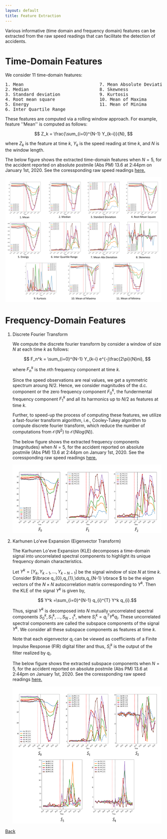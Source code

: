 ```yaml
---
layout: default
title: Feature Extraction
---
```


Various informative (time domain and frequency domain) features can be extracted from the raw speed readings that can facilitate the detection of accidents. 

# Time-Domain Features

We consider 11 time-domain features:
<pre>
1. Mean                             7. Mean Absolute Deviation
2. Median                           8. Skewness
3. Standard deviation               9. Kurtosis
4. Root mean square                 10. Mean of Maxima
5. Energy                           11. Mean of Minima
6. Inter Quartile Range
</pre>


These features are computed via a rolling window approach. For example, feature ''Mean'' is computed as follows:

$$ Z_k = \frac{\sum_{i=0}^{N-1} Y_{k-i}}{N}, $$

where $Z_k$ is the feature at time $k$, $Y_k$ is the speed reading at time $k$, and $N$ is the window length. 

 
The below figure shows the extracted time-domain features when $N=5$, for the accident reported on absolute postmile (Abs PM) 13.6 at 2:44pm on January 1st, 2020. See the coressponding raw speed readings [here.](./data_collect.html)

![feat](../images/time_feat1.png)
 
 
# Frequency-Domain Features

1. Discrete Fourier Transform
 
   We compute the discrete fourier transform by consider a window of size $N$ at each time $k$ as follows:

   $$ F_n^k = \sum_{i=0}^{N-1} Y_{k-i} e^{-j\frac{2\pi}{N}ni}, $$

   where $F_n^k$ is the $n$th frequency component at time $k$.

   Since the speed observations are real values, we get a symmetric spectrum aroung $N/2$. Hence, we consider magnitudes of the d.c. component or the zero frequency component $F_0^k$, the fundermental frequency component $F_1^k$ and all its harmonics up to $N/2$ as features at time $k$. 

   Further, to speed-up the process of computing these features, we utilize a fast-fourier transform algorithm, i.e., Cooley-Tukey algorithm to compute discrete fourier transform, which reduce the number of computations from $\mathcal{O}(N^2)$ to $\mathcal{O}(Nlog(N))$. 
   
   The below figure shows the extracted frequency components (magnitudes) when $N=5$, for the accident reported on absolute postmile (Abs PM) 13.6 at 2:44pm on January 1st, 2020. See the coressponding raw speed readings [here.](./data_collect.html)

   <p align="center">
       <img src="../images/dft.png" height="220" width="600">
   </p>

2. Karhunen Lo\'eve Expansion (Eigenvector Transform)

   The Karhunen Lo\'eve Expansion (KLE) decomposes a time-domain signal into uncorrelated spectral components to highlight its unique frequency domain characteristics.

   Let $Y^k =[Y_{k},Y_{k-1},\dots,Y_{k-N-1}]$ be the signal window of size $N$ at time $k$. Consider $\lbrace q_{0},q_{1},\dots,q_{N-1} \rbrace $ to be the eigen vectors of the $N \times N$ autocorrelation matrix corresponding to $Y^k$. Then the KLE of the signal $Y^k$ is given by,

   $$ Y^k =\sum_{i=0}^{N-1} q_{i}^{T} Y^k q_{i}.$$

   Thus, signal $Y^k$ is decomposed into $N$ mutually uncorrelated spectral components $S_{0}^k, S_{1}^k,\dots,S_{N-1}^k$, where $S_{i}^k= q_{i}^{T} Y^k q_{i}$. These uncorrelated spectral components are called the subspace components of the signal $Y^k$. We consider all these subspace components as features at time $k$.

   Note that each eigenvector $q_{i}$ can be viewed as coefficients of a Finite Impulse Response (FIR) digital filter and thus, $S_{i}^k$ is the output of the filter realized by $q_{i}$.
   
   The below figure shows the extracted subspace components when $N=5$, for the accident reported on absolute postmile (Abs PM) 13.6 at 2:44pm on January 1st, 2020. See the coressponding raw speed readings [here.](./data_collect.html)
 
   <p align="center">
  	 <img src="../images/kle.png" height="440" width="600">
   </p>
   
[Back](../)
